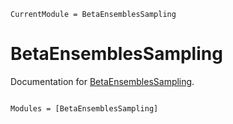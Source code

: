 ```@meta
CurrentModule = BetaEnsemblesSampling
```

# BetaEnsemblesSampling

Documentation for [BetaEnsemblesSampling](https://github.com/danbetea/BetaEnsemblesSampling.jl).

```@index
```

```@autodocs
Modules = [BetaEnsemblesSampling]
```
